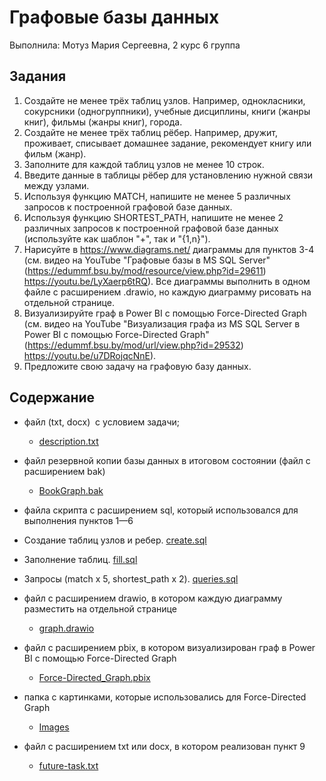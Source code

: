 # Графовые базы данных

Выполнила: Мотуз Мария Сергеевна, 2 курс 6 группа

## Задания

1. Создайте не менее трёх таблиц узлов. Например, однокласники, сокурсники (одногруппники), учебные дисциплины, книги (жанры книг), фильмы (жанры книг), города.
2. Создайте не менее трёх таблиц рёбер. Например, дружит, проживает, списывает домашнее задание, рекомендует книгу или фильм (жанр).
3. Заполните для каждой таблиц узлов не менее 10 строк.
4. Введите данные в таблицы рёбер для установлению нужной связи между узлами.
5. Используя функцию MATCH, напишите не менее 5 различных запросов к построенной графовой базе данных.
6. Используя функцию SHORTEST_PATH, напишите не менее 2 различных запросов к построенной графовой базе данных (используйте как шаблон "+", так и "{1,n}").
7. Нарисуйте в https://www.diagrams.net/ диаграммы для пунктов 3-4 (см. видео на YouTube "Графовые базы в MS SQL Server" (https://edummf.bsu.by/mod/resource/view.php?id=29611) https://youtu.be/LyXaerp6tRQ). Все диаграммы выполнить в одном файле с расширением .drawio, но каждую диаграмму рисовать на отдельной странице.
8. Визуализируйте граф в Power BI с помощью Force-Directed Graph (см. видео на YouTube "Визуализация графа из MS SQL Server в Power BI с помощью Force-Directed Graph" (https://edummf.bsu.by/mod/url/view.php?id=29532) https://youtu.be/u7DRojqcNnE).
9. Предложите свою задачу на графовую базу данных.

## Содержание

- файл (txt, docx)  с условием задачи;

  - [description.txt](./description.txt)

- файл резервной копии базы данных в итоговом состоянии (файл с расширением bak)

  - [BookGraph.bak](./BookGraph.bak)

- файла скрипта с расширением sql, который использовался для выполнения пунктов 1—6

- Создание таблиц узлов и ребер. [create.sql](./create.sql)

- Заполнение таблиц. [fill.sql](./fill.sql)

- Запросы (match x 5, shortest_path x 2). [queries.sql](./queries.sql)

- файл с расширением drawio, в котором каждую диаграмму разместить на отдельной странице

  - [graph.drawio](./graph.drawio)

- файл с расширением pbix, в котором визуализирован граф в Power BI с помощью Force-Directed Graph

  - [Force-Directed_Graph.pbix](./Force-Directed_Graph.pbix)

- папка с картинками, которые использовались для Force-Directed Graph

  - [Images](./Images)

- файл с расширением txt или docx, в котором реализован пункт 9

  - [future-task.txt](./future-task.txt)
